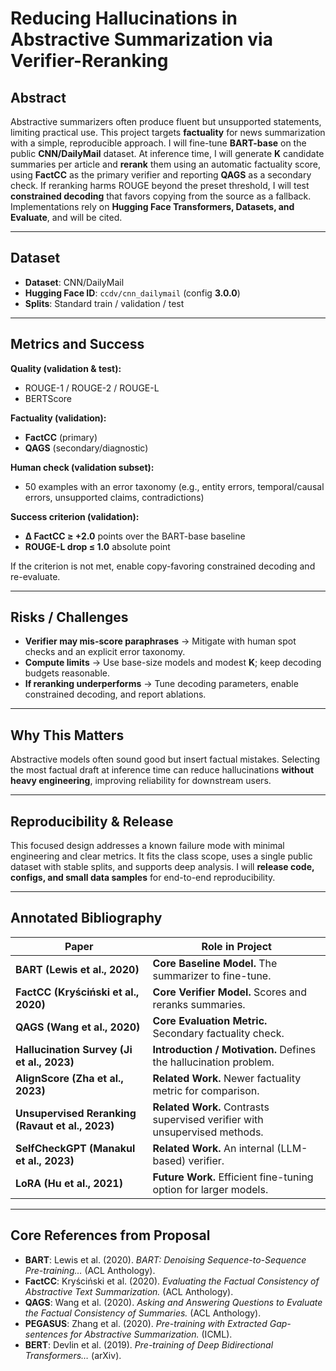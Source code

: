 # Reducing Hallucinations in Abstractive Summarization via Verifier-Reranking

## Abstract
Abstractive summarizers often produce fluent but unsupported statements, limiting practical use. This project targets **factuality** for news summarization with a simple, reproducible approach. I will fine-tune **BART-base** on the public **CNN/DailyMail** dataset. At inference time, I will generate **K** candidate summaries per article and **rerank** them using an automatic factuality score, using **FactCC** as the primary verifier and reporting **QAGS** as a secondary check. If reranking harms ROUGE beyond the preset threshold, I will test **constrained decoding** that favors copying from the source as a fallback. Implementations rely on **Hugging Face Transformers, Datasets, and Evaluate**, and will be cited.

---

## Dataset
- **Dataset**: CNN/DailyMail  
- **Hugging Face ID**: `ccdv/cnn_dailymail` (config **3.0.0**)  
- **Splits**: Standard train / validation / test

---

## Metrics and Success

**Quality (validation & test):**
- ROUGE-1 / ROUGE-2 / ROUGE-L
- BERTScore

**Factuality (validation):**
- **FactCC** (primary)
- **QAGS** (secondary/diagnostic)

**Human check (validation subset):**
- 50 examples with an error taxonomy (e.g., entity errors, temporal/causal errors, unsupported claims, contradictions)

**Success criterion (validation):**
- **Δ FactCC ≥ +2.0** points over the BART-base baseline  
- **ROUGE-L drop ≤ 1.0** absolute point

If the criterion is not met, enable copy-favoring constrained decoding and re-evaluate.

---

## Risks / Challenges
- **Verifier may mis-score paraphrases** → Mitigate with human spot checks and an explicit error taxonomy.  
- **Compute limits** → Use base-size models and modest **K**; keep decoding budgets reasonable.  
- **If reranking underperforms** → Tune decoding parameters, enable constrained decoding, and report ablations.

---

## Why This Matters
Abstractive models often sound good but insert factual mistakes. Selecting the most factual draft at inference time can reduce hallucinations **without heavy engineering**, improving reliability for downstream users.

---

## Reproducibility & Release
This focused design addresses a known failure mode with minimal engineering and clear metrics. It fits the class scope, uses a single public dataset with stable splits, and supports deep analysis. I will **release code, configs, and small data samples** for end-to-end reproducibility.

---

## Annotated Bibliography

| Paper | Role in Project |
| --- | --- |
| **BART (Lewis et al., 2020)** | **Core Baseline Model.** The summarizer to fine-tune. |
| **FactCC (Kryściński et al., 2020)** | **Core Verifier Model.** Scores and reranks summaries. |
| **QAGS (Wang et al., 2020)** | **Core Evaluation Metric.** Secondary factuality check. |
| **Hallucination Survey (Ji et al., 2023)** | **Introduction / Motivation.** Defines the hallucination problem. |
| **AlignScore (Zha et al., 2023)** | **Related Work.** Newer factuality metric for comparison. |
| **Unsupervised Reranking (Ravaut et al., 2023)** | **Related Work.** Contrasts supervised verifier with unsupervised methods. |
| **SelfCheckGPT (Manakul et al., 2023)** | **Related Work.** An internal (LLM-based) verifier. |
| **LoRA (Hu et al., 2021)** | **Future Work.** Efficient fine-tuning option for larger models. |

---

## Core References from Proposal
- **BART**: Lewis et al. (2020). *BART: Denoising Sequence-to-Sequence Pre-training…* (ACL Anthology).  
- **FactCC**: Kryściński et al. (2020). *Evaluating the Factual Consistency of Abstractive Text Summarization.* (ACL Anthology).  
- **QAGS**: Wang et al. (2020). *Asking and Answering Questions to Evaluate the Factual Consistency of Summaries.* (ACL Anthology).  
- **PEGASUS**: Zhang et al. (2020). *Pre-training with Extracted Gap-sentences for Abstractive Summarization.* (ICML).  
- **BERT**: Devlin et al. (2019). *Pre-training of Deep Bidirectional Transformers…* (arXiv).
